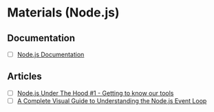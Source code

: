 # Materials (Node.js)

## Documentation

- [ ] [Node.js Documentation](https://nodejs.org/en/docs)

## Articles

- [ ] [Node.js Under The Hood #1 - Getting to know our tools](https://dev.to/_staticvoid/node-js-under-the-hood-1-getting-to-know-our-tools-1465)
- [ ] [A Complete Visual Guide to Understanding the Node.js Event Loop](https://www.builder.io/blog/visual-guide-to-nodejs-event-loop)
